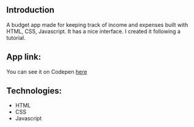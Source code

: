 ## Introduction
A budget app made for keeping track of income and expenses built with HTML, CSS, Javascript. It has a nice interface. I created it following a tutorial.

## App link:
You can see it on Codepen [here](https://codepen.io/Simple-Design/full/dybRJJB)

## Technologies:

- HTML
- CSS
- Javascript
